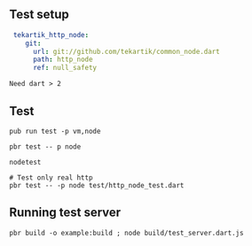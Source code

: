 ## Test setup

```yaml
 tekartik_http_node:
    git:
      url: git://github.com/tekartik/common_node.dart
      path: http_node
      ref: null_safety
```
    Need dart > 2
        
## Test

    pub run test -p vm,node
    
    pbr test -- p node
    
    nodetest
    
    # Test only real http
    pbr test -- -p node test/http_node_test.dart


## Running test server


    pbr build -o example:build ; node build/test_server.dart.js
